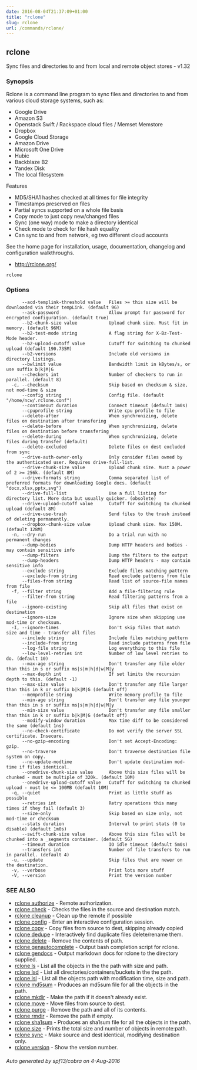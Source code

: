 ```yaml
---
date: 2016-08-04T21:37:09+01:00
title: "rclone"
slug: rclone
url: /commands/rclone/
---
```

## rclone

Sync files and directories to and from local and remote object stores - v1.32

### Synopsis



Rclone is a command line program to sync files and directories to and
from various cloud storage systems, such as:

  * Google Drive
  * Amazon S3
  * Openstack Swift / Rackspace cloud files / Memset Memstore
  * Dropbox
  * Google Cloud Storage
  * Amazon Drive
  * Microsoft One Drive
  * Hubic
  * Backblaze B2
  * Yandex Disk
  * The local filesystem

Features

  * MD5/SHA1 hashes checked at all times for file integrity
  * Timestamps preserved on files
  * Partial syncs supported on a whole file basis
  * Copy mode to just copy new/changed files
  * Sync (one way) mode to make a directory identical
  * Check mode to check for file hash equality
  * Can sync to and from network, eg two different cloud accounts

See the home page for installation, usage, documentation, changelog
and configuration walkthroughs.

  * http://rclone.org/


```
rclone
```

### Options

```
      --acd-templink-threshold value   Files >= this size will be downloaded via their tempLink. (default 9G)
      --ask-password                   Allow prompt for password for encrypted configuration. (default true)
      --b2-chunk-size value            Upload chunk size. Must fit in memory. (default 96M)
      --b2-test-mode string            A flag string for X-Bz-Test-Mode header.
      --b2-upload-cutoff value         Cutoff for switching to chunked upload (default 190.735M)
      --b2-versions                    Include old versions in directory listings.
      --bwlimit value                  Bandwidth limit in kBytes/s, or use suffix b|k|M|G
      --checkers int                   Number of checkers to run in parallel. (default 8)
  -c, --checksum                       Skip based on checksum & size, not mod-time & size
      --config string                  Config file. (default "/home/ncw/.rclone.conf")
      --contimeout duration            Connect timeout (default 1m0s)
      --cpuprofile string              Write cpu profile to file
      --delete-after                   When synchronizing, delete files on destination after transfering
      --delete-before                  When synchronizing, delete files on destination before transfering
      --delete-during                  When synchronizing, delete files during transfer (default)
      --delete-excluded                Delete files on dest excluded from sync
      --drive-auth-owner-only          Only consider files owned by the authenticated user. Requires drive-full-list.
      --drive-chunk-size value         Upload chunk size. Must a power of 2 >= 256k. (default 8M)
      --drive-formats string           Comma separated list of preferred formats for downloading Google docs. (default "docx,xlsx,pptx,svg")
      --drive-full-list                Use a full listing for directory list. More data but usually quicker. (obsolete)
      --drive-upload-cutoff value      Cutoff for switching to chunked upload (default 8M)
      --drive-use-trash                Send files to the trash instead of deleting permanently.
      --dropbox-chunk-size value       Upload chunk size. Max 150M. (default 128M)
  -n, --dry-run                        Do a trial run with no permanent changes
      --dump-bodies                    Dump HTTP headers and bodies - may contain sensitive info
      --dump-filters                   Dump the filters to the output
      --dump-headers                   Dump HTTP headers - may contain sensitive info
      --exclude string                 Exclude files matching pattern
      --exclude-from string            Read exclude patterns from file
      --files-from string              Read list of source-file names from file
  -f, --filter string                  Add a file-filtering rule
      --filter-from string             Read filtering patterns from a file
      --ignore-existing                Skip all files that exist on destination
      --ignore-size                    Ignore size when skipping use mod-time or checksum.
  -I, --ignore-times                   Don't skip files that match size and time - transfer all files
      --include string                 Include files matching pattern
      --include-from string            Read include patterns from file
      --log-file string                Log everything to this file
      --low-level-retries int          Number of low level retries to do. (default 10)
      --max-age string                 Don't transfer any file older than this in s or suffix ms|s|m|h|d|w|M|y
      --max-depth int                  If set limits the recursion depth to this. (default -1)
      --max-size value                 Don't transfer any file larger than this in k or suffix b|k|M|G (default off)
      --memprofile string              Write memory profile to file
      --min-age string                 Don't transfer any file younger than this in s or suffix ms|s|m|h|d|w|M|y
      --min-size value                 Don't transfer any file smaller than this in k or suffix b|k|M|G (default off)
      --modify-window duration         Max time diff to be considered the same (default 1ns)
      --no-check-certificate           Do not verify the server SSL certificate. Insecure.
      --no-gzip-encoding               Don't set Accept-Encoding: gzip.
      --no-traverse                    Don't traverse destination file system on copy.
      --no-update-modtime              Don't update destination mod-time if files identical.
      --onedrive-chunk-size value      Above this size files will be chunked - must be multiple of 320k. (default 10M)
      --onedrive-upload-cutoff value   Cutoff for switching to chunked upload - must be <= 100MB (default 10M)
  -q, --quiet                          Print as little stuff as possible
      --retries int                    Retry operations this many times if they fail (default 3)
      --size-only                      Skip based on size only, not mod-time or checksum
      --stats duration                 Interval to print stats (0 to disable) (default 1m0s)
      --swift-chunk-size value         Above this size files will be chunked into a _segments container. (default 5G)
      --timeout duration               IO idle timeout (default 5m0s)
      --transfers int                  Number of file transfers to run in parallel. (default 4)
  -u, --update                         Skip files that are newer on the destination.
  -v, --verbose                        Print lots more stuff
  -V, --version                        Print the version number
```

### SEE ALSO
* [rclone authorize](/commands/rclone_authorize/)	 - Remote authorization.
* [rclone check](/commands/rclone_check/)	 - Checks the files in the source and destination match.
* [rclone cleanup](/commands/rclone_cleanup/)	 - Clean up the remote if possible
* [rclone config](/commands/rclone_config/)	 - Enter an interactive configuration session.
* [rclone copy](/commands/rclone_copy/)	 - Copy files from source to dest, skipping already copied
* [rclone dedupe](/commands/rclone_dedupe/)	 - Interactively find duplicate files delete/rename them.
* [rclone delete](/commands/rclone_delete/)	 - Remove the contents of path.
* [rclone genautocomplete](/commands/rclone_genautocomplete/)	 - Output bash completion script for rclone.
* [rclone gendocs](/commands/rclone_gendocs/)	 - Output markdown docs for rclone to the directory supplied.
* [rclone ls](/commands/rclone_ls/)	 - List all the objects in the the path with size and path.
* [rclone lsd](/commands/rclone_lsd/)	 - List all directories/containers/buckets in the the path.
* [rclone lsl](/commands/rclone_lsl/)	 - List all the objects path with modification time, size and path.
* [rclone md5sum](/commands/rclone_md5sum/)	 - Produces an md5sum file for all the objects in the path.
* [rclone mkdir](/commands/rclone_mkdir/)	 - Make the path if it doesn't already exist.
* [rclone move](/commands/rclone_move/)	 - Move files from source to dest.
* [rclone purge](/commands/rclone_purge/)	 - Remove the path and all of its contents.
* [rclone rmdir](/commands/rclone_rmdir/)	 - Remove the path if empty.
* [rclone sha1sum](/commands/rclone_sha1sum/)	 - Produces an sha1sum file for all the objects in the path.
* [rclone size](/commands/rclone_size/)	 - Prints the total size and number of objects in remote:path.
* [rclone sync](/commands/rclone_sync/)	 - Make source and dest identical, modifying destination only.
* [rclone version](/commands/rclone_version/)	 - Show the version number.

###### Auto generated by spf13/cobra on 4-Aug-2016
